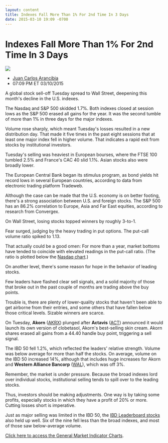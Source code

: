 ```yaml
---
layout: content
title: Indexes Fall More Than 1% For 2nd Time In 3 Days
date: 2015-03-10 19:09 -0700
---
```



Indexes Fall More Than 1% For 2nd Time In 3 Days
=================================================


![](https://www.investors.com/wp-content/uploads/ibd-migrated-images/MPv_150311_635615967628139032.png)

* [Juan Carlos Arancibia](https://www.investors.com/author/juan-carlos-arancibia/ "Posts by Juan Carlos Arancibia")
* 07:09 PM ET 03/10/2015




  

A global stock sell-off Tuesday spread to Wall Street, deepening this month's decline in the U.S. indexes.

  

The Nasdaq and S&P 500 skidded 1.7%. Both indexes closed at session lows as the S&P 500 erased all gains for the year. It was the second tumble of more than 1% in three days for the major indexes.

  

Volume rose sharply, which meant Tuesday's losses resulted in a new distribution day. That made it five times in the past eight sessions that at least one major index fell in higher volume. That indicates a rapid exit from stocks by institutional investors.

  

Tuesday's selling was heaviest in European bourses, where the FTSE 100 tumbled 2.5% and France's CAC 40 slid 1.1%. Asian stocks also were broadly lower.

  

The European Central Bank began its stimulus program, as bond yields hit record lows in several European countries, according to data from electronic trading platform Tradeweb.

  

Although the case can be made that the U.S. economy is on better footing, there's a strong association between U.S. and foreign stocks. The S&P 500 has an 86.2% correlation to Europe, Asia and Far East equities, according to research from Convergex.

  

On Wall Street, losing stocks topped winners by roughly 3-to-1.

  

Fear surged, judging by the heavy trading in put options. The put-call volume ratio spiked to 1.13.

  

That actually could be a good omen: For more than a year, market bottoms have tended to coincide with elevated readings in the put-call ratio. (The ratio is plotted below the [Nasdaq chart](https://www.investors.com/pdf/GMI_031115.pdf).)

  

On another level, there's some reason for hope in the behavior of leading stocks.

  

Few leaders have flashed clear sell signals, and a solid majority of those that broke out in the past couple of months are trading above the buy points.

  

Trouble is, there are plenty of lower-quality stocks that haven't been able to get airborne from their entries, and some others that have fallen below those critical levels. Sizable winners are scarce.

  

On Tuesday, **Akorn** ([AKRX](https://research.investors.com/quote.aspx?symbol=AKRX)) plunged after **Actavis** ([ACT](https://research.investors.com/quote.aspx?symbol=ACT)) announced it would launch its own version of clobetasol, Akorn's best-selling skin cream. Akorn shares erased all gains from a 44.40 handle buy point, triggering a sell signal.

  

The IBD 50 fell 1.2%, which reflected the leaders' relative strength. Volume was below average for more than half the stocks. On average, volume on the IBD 50 increased 14%, although that includes huge increases for Akorn and **Western Alliance Bancorp** ([WAL](https://research.investors.com/quote.aspx?symbol=WAL)), which was off 3%.

  

Remember, the market is under pressure. Because the broad indexes lord over individual stocks, institutional selling tends to spill over to the leading stocks.

  

Thus, investors should be making adjustments. One way is by taking some profits, especially stocks in which they have a profit of 20% or more. Cutting losses short is imperative.

  

Just as major selling was limited in the IBD 50, the [IBD Leaderboard stocks](http://leaderboard.investors.com/leaderboard/leaders/default.aspx) also held up well. Six of the nine fell less than the broad indexes, and most of those saw below-average volume.

  

[Click here to access the General Market Indicator Charts](https://www.investors.com/pdf/GMI_031115.pdf).




